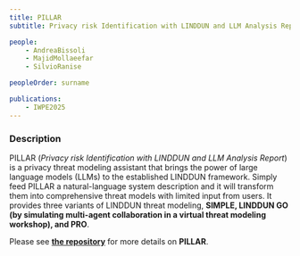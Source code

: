 ```yaml
---
title: PILLAR                         
subtitle: Privacy risk Identification with LINDDUN and LLM Analysis Report

people:
    - AndreaBissoli
    - MajidMollaeefar
    - SilvioRanise

peopleOrder: surname

publications:
    - IWPE2025
---
```


### Description

PILLAR (*Privacy risk Identification with LINDDUN and LLM Analysis Report*) is a privacy threat modeling assistant that brings the power of large language models (LLMs) to the established LINDDUN framework. Simply feed PILLAR a natural-language system description and it will transform them into comprehensive threat models with limited input from users. It provides three variants of LINDDUN threat modeling, **SIMPLE, LINDDUN GO (by simulating multi-agent collaboration in a virtual threat modeling workshop), and PRO**.

Please see [**the repository**](https://github.com/stfbk/PILLAR) for more details on **PILLAR**.